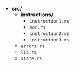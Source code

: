 - **src/**
  - **instructions/**
    - `instruction1.rs`
    - `mod.rs`
    - `instruction2.rs`
    - `instruction3.rs`
  - `errors.rs`
  - `lib.rs`
  - `state.rs`
